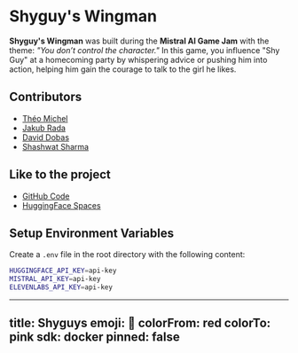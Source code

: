 # Shyguy's Wingman

**Shyguy's Wingman** was built during the **Mistral AI Game Jam** with the theme: *"You don’t control the character."* In this game, you influence \"Shy Guy\" at a homecoming party by whispering advice or pushing him into action, helping him gain the courage to talk to the girl he likes.

## Contributors
- [Théo Michel](https://github.com/theo-michel)  
- [Jakub Rada](https://github.com/radajakub)  
- [David Dobas](https://github.com/DavidDobas)  
- [Shashwat Sharma](https://github.com/shashuat)

## Like to the project
- [GitHub Code](https://github.com/radajakub/ShyguysWingmanJS)
- [HuggingFace Spaces](https://huggingface.co/spaces/Mistral-AI-Game-Jam/shyguys_2)

## Setup Environment Variables
Create a `.env` file in the root directory with the following content:

```bash
HUGGINGFACE_API_KEY=api-key
MISTRAL_API_KEY=api-key
ELEVENLABS_API_KEY=api-key
```

---
title: Shyguys
emoji: 🦀
colorFrom: red
colorTo: pink
sdk: docker
pinned: false
---